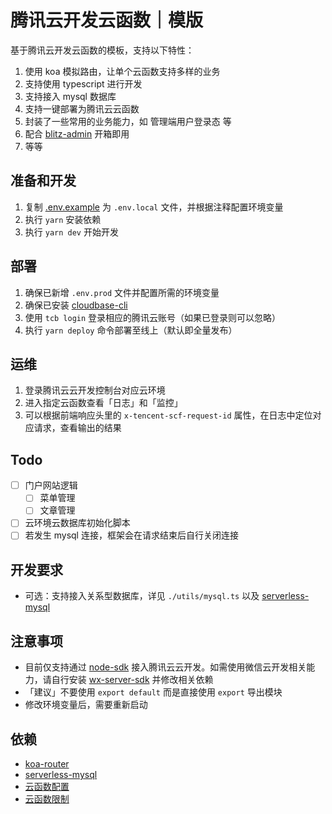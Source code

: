 # 腾讯云开发云函数｜模版

基于腾讯云开发云函数的模板，支持以下特性：

1. 使用 koa 模拟路由，让单个云函数支持多样的业务
2. 支持使用 typescript 进行开发
3. 支持接入 mysql 数据库
4. 支持一键部署为腾讯云云函数
5. 封装了一些常用的业务能力，如 管理端用户登录态 等
6. 配合 [blitz-admin](https://github.com/jay4q/blitz-admin) 开箱即用
7. 等等

## 准备和开发

1. 复制 [.env.example](./.env.example) 为 `.env.local` 文件，并根据注释配置环境变量
2. 执行 `yarn` 安装依赖
3. 执行 `yarn dev` 开始开发

## 部署

1. 确保已新增 `.env.prod` 文件并配置所需的环境变量
2. 确保已安装 [cloudbase-cli](https://docs.cloudbase.net/cli-v1/install.html)
3. 使用 `tcb login` 登录相应的腾讯云账号（如果已登录则可以忽略）
4. 执行 `yarn deploy` 命令部署至线上（默认即全量发布）

## 运维

1. 登录腾讯云云开发控制台对应云环境
2. 进入指定云函数查看「日志」和「监控」
3. 可以根据前端响应头里的 `x-tencent-scf-request-id` 属性，在日志中定位对应请求，查看输出的结果

## Todo

+ [ ] 门户网站逻辑
  + [ ] 菜单管理
  + [ ] 文章管理
+ [ ] 云环境云数据库初始化脚本
+ [ ] 若发生 mysql 连接，框架会在请求结束后自行关闭连接

## 开发要求

+ 可选：支持接入关系型数据库，详见 `./utils/mysql.ts` 以及 [serverless-mysql](https://github.com/jeremydaly/serverless-mysql)

## 注意事项

+ 目前仅支持通过 [node-sdk](https://docs.cloudbase.net/api-reference/server/node-sdk/database/database.html) 接入腾讯云云开发。如需使用微信云开发相关能力，请自行安装 [wx-server-sdk](https://developers.weixin.qq.com/miniprogram/dev/wxcloud/guide/functions/wx-server-sdk.html) 并修改相关依赖
+ 「建议」不要使用 `export default` 而是直接使用 `export` 导出模块
+ 修改环境变量后，需要重新启动

## 依赖

+ [koa-router](https://github.com/koajs/router/blob/master/API.md)
+ [serverless-mysql](https://github.com/jeremydaly/serverless-mysql)
+ [云函数配置](https://docs.cloudbase.net/cli-v1/functions/configs.html)
+ [云函数限制](https://cloud.tencent.com/document/product/876/47177#.E4.BA.91.E5.87.BD.E6.95.B0)
